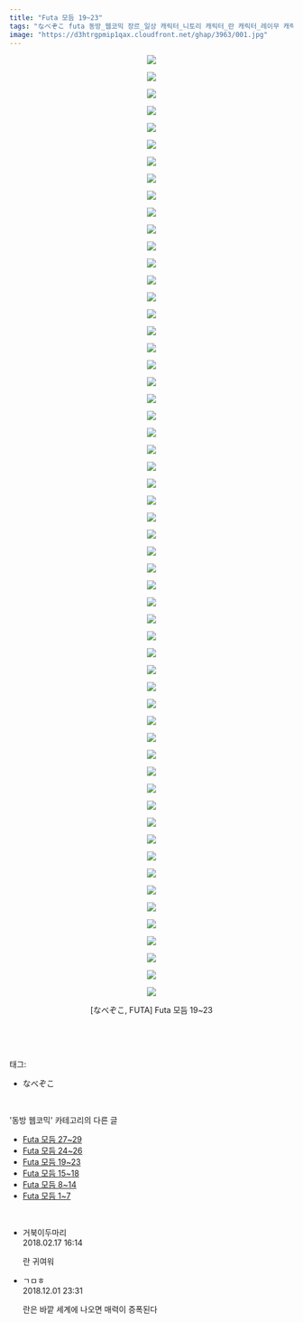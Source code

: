 ```yaml
---
title: "Futa 모듬 19~23"
tags: "なべぞこ futa 동방_웹코믹 장르_일상 캐릭터_니토리 캐릭터_란 캐릭터_레이무 캐릭터_린노스케 캐릭터_마리사 캐릭터_비봉 캐릭터_하타테"
image: "https://d3htrgpmip1qax.cloudfront.net/ghap/3963/001.jpg"
---
```

<div class="article">
<p style="text-align: center; clear: none; float: none;"><img src="{{ site.imgserver5 }}/ghap/3963/001.jpg"/></p>
<p style="text-align: center; clear: none; float: none;"><img src="{{ site.imgserver5 }}/ghap/3963/002.jpg"/></p>
<p style="text-align: center; clear: none; float: none;"><img src="{{ site.imgserver5 }}/ghap/3963/003.jpg"/></p>
<p style="text-align: center; clear: none; float: none;"><img src="{{ site.imgserver5 }}/ghap/3963/004.jpg"/></p>
<p style="text-align: center; clear: none; float: none;"><img src="{{ site.imgserver5 }}/ghap/3963/005.jpg"/></p>
<p style="text-align: center; clear: none; float: none;"><img src="{{ site.imgserver5 }}/ghap/3963/006.jpg"/></p>
<p style="text-align: center; clear: none; float: none;"><img src="{{ site.imgserver5 }}/ghap/3963/007.jpg"/></p>
<p style="text-align: center; clear: none; float: none;"><img src="{{ site.imgserver5 }}/ghap/3963/008.jpg"/></p>
<p style="text-align: center; clear: none; float: none;"><img src="{{ site.imgserver5 }}/ghap/3963/009.jpg"/></p>
<p style="text-align: center; clear: none; float: none;"><img src="{{ site.imgserver5 }}/ghap/3963/010.jpg"/></p>
<p style="text-align: center; clear: none; float: none;"><img src="{{ site.imgserver5 }}/ghap/3963/011.jpg"/></p>
<p style="text-align: center; clear: none; float: none;"><img src="{{ site.imgserver5 }}/ghap/3963/012.jpg"/></p>
<p style="text-align: center; clear: none; float: none;"><img src="{{ site.imgserver5 }}/ghap/3963/013.jpg"/></p>
<p style="text-align: center; clear: none; float: none;"><img src="{{ site.imgserver5 }}/ghap/3963/014.jpg"/></p>
<p style="text-align: center; clear: none; float: none;"><img src="{{ site.imgserver5 }}/ghap/3963/015.jpg"/></p>
<p style="text-align: center; clear: none; float: none;"><img src="{{ site.imgserver5 }}/ghap/3963/016.jpg"/></p>
<p style="text-align: center; clear: none; float: none;"><img src="{{ site.imgserver5 }}/ghap/3963/017.jpg"/></p>
<p style="text-align: center; clear: none; float: none;"><img src="{{ site.imgserver5 }}/ghap/3963/018.jpg"/></p>
<p style="text-align: center; clear: none; float: none;"><img src="{{ site.imgserver5 }}/ghap/3963/019.jpg"/></p>
<p style="text-align: center; clear: none; float: none;"><img src="{{ site.imgserver5 }}/ghap/3963/020.jpg"/></p>
<p style="text-align: center; clear: none; float: none;"><img src="{{ site.imgserver5 }}/ghap/3963/021.jpg"/></p>
<p style="text-align: center; clear: none; float: none;"><img src="{{ site.imgserver5 }}/ghap/3963/022.jpg"/></p>
<p style="text-align: center; clear: none; float: none;"><img src="{{ site.imgserver5 }}/ghap/3963/023.jpg"/></p>
<p style="text-align: center; clear: none; float: none;"><img src="{{ site.imgserver5 }}/ghap/3963/024.jpg"/></p>
<p style="text-align: center; clear: none; float: none;"><img src="{{ site.imgserver5 }}/ghap/3963/025.jpg"/></p>
<p style="text-align: center; clear: none; float: none;"><img src="{{ site.imgserver5 }}/ghap/3963/026.jpg"/></p>
<p style="text-align: center; clear: none; float: none;"><img src="{{ site.imgserver5 }}/ghap/3963/027.jpg"/></p>
<p style="text-align: center; clear: none; float: none;"><img src="{{ site.imgserver5 }}/ghap/3963/028.jpg"/></p>
<p style="text-align: center; clear: none; float: none;"><img src="{{ site.imgserver5 }}/ghap/3963/029.jpg"/></p>
<p style="text-align: center; clear: none; float: none;"><img src="{{ site.imgserver5 }}/ghap/3963/030.jpg"/></p>
<p style="text-align: center; clear: none; float: none;"><img src="{{ site.imgserver5 }}/ghap/3963/031.jpg"/></p>
<p style="text-align: center; clear: none; float: none;"><img src="{{ site.imgserver5 }}/ghap/3963/032.jpg"/></p>
<p style="text-align: center; clear: none; float: none;"><img src="{{ site.imgserver5 }}/ghap/3963/033.jpg"/></p>
<p style="text-align: center; clear: none; float: none;"><img src="{{ site.imgserver5 }}/ghap/3963/034.jpg"/></p>
<p style="text-align: center; clear: none; float: none;"><img src="{{ site.imgserver5 }}/ghap/3963/035.jpg"/></p>
<p style="text-align: center; clear: none; float: none;"><img src="{{ site.imgserver5 }}/ghap/3963/036.jpg"/></p>
<p style="text-align: center; clear: none; float: none;"><img src="{{ site.imgserver5 }}/ghap/3963/037.jpg"/></p>
<p style="text-align: center; clear: none; float: none;"><img src="{{ site.imgserver5 }}/ghap/3963/038.jpg"/></p>
<p style="text-align: center; clear: none; float: none;"><img src="{{ site.imgserver5 }}/ghap/3963/039.jpg"/></p>
<p style="text-align: center; clear: none; float: none;"><img src="{{ site.imgserver5 }}/ghap/3963/040.jpg"/></p>
<p style="text-align: center; clear: none; float: none;"><img src="{{ site.imgserver5 }}/ghap/3963/041.jpg"/></p>
<p style="text-align: center; clear: none; float: none;"><img src="{{ site.imgserver5 }}/ghap/3963/042.jpg"/></p>
<p style="text-align: center; clear: none; float: none;"><img src="{{ site.imgserver5 }}/ghap/3963/043.jpg"/></p>
<p style="text-align: center; clear: none; float: none;"><img src="{{ site.imgserver5 }}/ghap/3963/044.jpg"/></p>
<p style="text-align: center; clear: none; float: none;"><img src="{{ site.imgserver5 }}/ghap/3963/045.jpg"/></p>
<p style="text-align: center; clear: none; float: none;"><img src="{{ site.imgserver5 }}/ghap/3963/046.jpg"/></p>
<p style="text-align: center; clear: none; float: none;"><img src="{{ site.imgserver5 }}/ghap/3963/047.jpg"/></p>
<p style="text-align: center; clear: none; float: none;"><img src="{{ site.imgserver5 }}/ghap/3963/048.jpg"/></p>
<p style="text-align: center; clear: none; float: none;"><img src="{{ site.imgserver5 }}/ghap/3963/049.jpg"/></p>
<p style="text-align: center; clear: none; float: none;"><img src="{{ site.imgserver5 }}/ghap/3963/050.jpg"/></p>
<p style="text-align: center; clear: none; float: none;"><img src="{{ site.imgserver5 }}/ghap/3963/051.jpg"/></p>
<p style="text-align: center; clear: none; float: none;"><img src="{{ site.imgserver5 }}/ghap/3963/052.jpg"/></p>
<p style="text-align: center; clear: none; float: none;"><img src="{{ site.imgserver5 }}/ghap/3963/053.jpg"/></p>
<p style="text-align: center; clear: none; float: none;"><img src="{{ site.imgserver5 }}/ghap/3963/054.jpg"/></p>
<p style="text-align: center; clear: none; float: none;"><img src="{{ site.imgserver5 }}/ghap/3963/055.jpg"/></p>
<p style="text-align: center; clear: none; float: none;"><img src="{{ site.imgserver5 }}/ghap/3963/056.jpg"/></p>
<p style="text-align: center; clear: none; float: none;">[なべぞこ, FUTA] Futa 모듬 19~23</p>
<p><br/></p>
</div><br/>
<div class="tagTrail">
<p>태그: </p>
<ul>
<li>なべぞこ</li>
</ul>
</div><br/>
<div class="another">
<p>'동방 웹코믹' 카테고리의 다른 글</p>
<ul>
<li><a href="/ghap_3965">Futa 모듬 27~29</a></li>
<li><a href="/ghap_3964">Futa 모듬 24~26</a></li>
<li><a href="/ghap_3963">Futa 모듬 19~23</a></li>
<li><a href="/ghap_3962">Futa 모듬 15~18</a></li>
<li><a href="/ghap_3961">Futa 모듬 8~14</a></li>
<li><a href="/ghap_3960">Futa 모듬 1~7</a></li>
</ul>
</div><br/>
<div class="cb_module cb_fluid">
<div class="cb_wrt cb_profile">
<div class="comment">
<ul>
<li class="cb_thumb_off" id="comment15201007">
<div class="cb_comment_area">
<div class="cb_info_area">
<div class="cb_section">
<span class="cb_nick_name">거북이두마리</span>
</div>
<div class="cb_section">
<span class="cb_date">2018.02.17 16:14 </span>
</div>
</div>
<div class="cb_dsc_comment">
<p class="cb_dsc">
											란 귀여워
										</p>
</div>
</div></li>
<li class="cb_thumb_off" id="comment15381095">
<div class="cb_comment_area">
<div class="cb_info_area">
<div class="cb_section">
<span class="cb_nick_name">ㄱㅁㅎ</span>
</div>
<div class="cb_section">
<span class="cb_date">2018.12.01 23:31 </span>
</div>
</div>
<div class="cb_dsc_comment">
<p class="cb_dsc">
											란은 바깥 세계에 나오면 매력이 증폭된다
										</p>
</div>
</div></li>
</ul>
</div>
</div><!-- commentList close -->
</div><br/>
